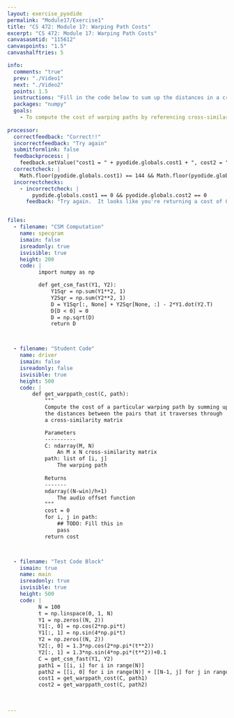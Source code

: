 ```yaml
---
layout: exercise_pyodide
permalink: "Module17/Exercise1"
title: "CS 472: Module 17: Warping Path Costs"
excerpt: "CS 472: Module 17: Warping Path Costs"
canvasasmtid: "115612"
canvaspoints: "1.5"
canvashalftries: 5

info:
  comments: "true"
  prev: "./Video1"
  next: "./Video2" 
  points: 1.5
  instructions: "Fill in the code below to sum up the distances in a cross-similarity matrix that a warping path passes through.  Programmatically, a warping path is actually a 2D array of [i, j].  For example, <p><code>[[0, 0], [0, 1], [1, 2], [2, 3]]</code></p> is a warping path.  It is possible to loop through this like <p><code>for idx in range(len(path)):<BR>&nbsp&nbsp&nbsp&nbspi = path[idx, 0]<BR>&nbsp&nbsp&nbsp&nbspj = path[idx, 1]</code></p>But, thanks to the wonders of python, you can unpack the inner arrays with a simpler loop<p><code>for i, j in path:</code></p>This is the starting point in the code below."
  packages: "numpy"
  goals:
    - To compute the cost of warping paths by referencing cross-similarity matrices
    
processor:  
  correctfeedback: "Correct!!" 
  incorrectfeedback: "Try again"
  submitformlink: false
  feedbackprocess: | 
    feedback.setValue("cost1 = " + pyodide.globals.cost1 + ", cost2 = " + pyodide.globals.cost2);
  correctcheck: |
    Math.floor(pyodide.globals.cost1) == 144 && Math.floor(pyodide.globals.cost2) == 279
  incorrectchecks:
    - incorrectcheck: |
        pyodide.globals.cost1 == 0 && pyodide.globals.cost2 == 0
      feedback: "Try again.  It looks like you're returning a cost of 0 for all warping paths." 


files:
  - filename: "CSM Computation"
    name: specgram
    ismain: false
    isreadonly: true
    isvisible: true
    height: 200
    code: | 
          import numpy as np

          def get_csm_fast(Y1, Y2):
              Y1Sqr = np.sum(Y1**2, 1)
              Y2Sqr = np.sum(Y2**2, 1)
              D = Y1Sqr[:, None] + Y2Sqr[None, :] - 2*Y1.dot(Y2.T)
              D[D < 0] = 0
              D = np.sqrt(D)
              return D



  - filename: "Student Code"
    name: driver
    ismain: false
    isreadonly: false
    isvisible: true
    height: 500
    code: | 
        def get_warppath_cost(C, path):
            """
            Compute the cost of a particular warping path by summing up
            the distances between the pairs that it traverses through
            a cross-similarity matrix

            Parameters
            ----------
            C: ndarray(M, N)
                An M x N cross-similarity matrix
            path: list of [i, j]
                The warping path
            
            Returns
            -------
            ndarray((N-win)/h+1)
                The audio offset function
            """
            cost = 0
            for i, j in path:
                ## TODO: Fill this in
                pass
            return cost



  - filename: "Test Code Block"
    ismain: true
    name: main
    isreadonly: true
    isvisible: true
    height: 500
    code: |
          N = 100
          t = np.linspace(0, 1, N)
          Y1 = np.zeros((N, 2))
          Y1[:, 0] = np.cos(2*np.pi*t)
          Y1[:, 1] = np.sin(4*np.pi*t)
          Y2 = np.zeros((N, 2))
          Y2[:, 0] = 1.3*np.cos(2*np.pi*(t**2))
          Y2[:, 1] = 1.3*np.sin(4*np.pi*(t**2))+0.1 
          C = get_csm_fast(Y1, Y2)
          path1 = [[i, i] for i in range(N)]
          path2 = [[i, 0] for i in range(N)] + [[N-1, j] for j in range(1, N)]
          cost1 = get_warppath_cost(C, path1)
          cost2 = get_warppath_cost(C, path2)

        
        
---
```

